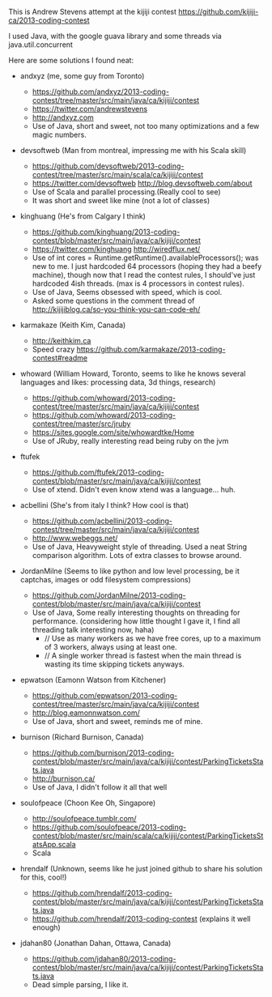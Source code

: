 This is Andrew Stevens attempt at the kijiji contest
https://github.com/kijiji-ca/2013-coding-contest

I used Java, with the google guava library and some threads via java.util.concurrent

Here are some solutions I found neat:
- andxyz (me, some guy from Toronto)  
    - https://github.com/andxyz/2013-coding-contest/tree/master/src/main/java/ca/kijiji/contest  
    - https://twitter.com/andrewstevens
    - http://andxyz.com
    - Use of Java, short and sweet, not too many optimizations and a few magic numbers.

- devsoftweb (Man from montreal, impressing me with his Scala skill)
    - https://github.com/devsoftweb/2013-coding-contest/tree/master/src/main/scala/ca/kijiji/contest  
    - https://twitter.com/devsoftweb http://blog.devsoftweb.com/about
    - Use of Scala and parallel processing.(Really cool to see)
    - It was short and sweet like mine (not a lot of classes)

- kinghuang  (He's from Calgary I think)
    - https://github.com/kinghuang/2013-coding-contest/blob/master/src/main/java/ca/kijiji/contest
    - https://twitter.com/kinghuang  http://wiredflux.net/
    - Use of int cores = Runtime.getRuntime().availableProcessors(); was new to me. I just hardcoded 64 processors (hoping they had a beefy machine), though now that I read the contest rules, I should've just hardcoded 4ish threads. (max is 4 processors in contest rules).
    - Use of Java, Seems obsessed with speed, which is cool.
    - Asked some questions in the comment thread of http://kijijiblog.ca/so-you-think-you-can-code-eh/

- karmakaze (Keith Kim, Canada)
    - http://keithkim.ca
    - Speed crazy https://github.com/karmakaze/2013-coding-contest#readme

- whoward (William Howard, Toronto, seems to like he knows several languages and likes: processing data, 3d things, research)
    - https://github.com/whoward/2013-coding-contest/tree/master/src/main/java/ca/kijiji/contest
    - https://github.com/whoward/2013-coding-contest/tree/master/src/jruby
    - https://sites.google.com/site/whowardtke/Home
    - Use of JRuby, really interesting read being ruby on the jvm

- ftufek
    - https://github.com/ftufek/2013-coding-contest/blob/master/src/main/java/ca/kijiji/contest
    - Use of xtend. Didn't even know xtend was a language... huh.

- acbellini (She's from italy I think? How cool is that)
    - https://github.com/acbellini/2013-coding-contest/tree/master/src/main/java/ca/kijiji/contest
    - http://www.webeggs.net/ 
    - Use of Java, Heavyweight style of threading. Used a neat String comparison algorithm. Lots of extra classes to browse around.

- JordanMilne (Seems to like python and low level processing, be it captchas, images or odd filesystem compressions)
    - https://github.com/JordanMilne/2013-coding-contest/blob/master/src/main/java/ca/kijiji/contest
    - Use of Java, Some really interesting thoughts on threading for performance. (considering how little thought I gave it, I find all threading talk interesting now, haha)
        - // Use as many workers as we have free cores, up to a maximum of 3 workers, always using at least one.
        - // A single worker thread is fastest when the main thread is wasting its time skipping tickets anyways.

- epwatson (Eamonn Watson from Kitchener)
    - https://github.com/epwatson/2013-coding-contest/tree/master/src/main/java/ca/kijiji/contest
    - http://blog.eamonnwatson.com/
    - Use of Java, short and sweet, reminds me of mine.

- burnison (Richard Burnison, Canada)
    - https://github.com/burnison/2013-coding-contest/blob/master/src/main/java/ca/kijiji/contest/ParkingTicketsStats.java
    - http://burnison.ca/
    - Use of Java, I didn't follow it all that well

- soulofpeace (Choon Kee Oh, Singapore)
    - http://soulofpeace.tumblr.com/
    - https://github.com/soulofpeace/2013-coding-contest/blob/master/src/main/scala/ca/kijiji/contest/ParkingTicketsStatsApp.scala
    - Scala

- hrendalf (Unknown, seems like he just joined github to share his solution for this, cool!)
    - https://github.com/hrendalf/2013-coding-contest/blob/master/src/main/java/ca/kijiji/contest/ParkingTicketsStats.java
    - https://github.com/hrendalf/2013-coding-contest (explains it well enough)

- jdahan80 (Jonathan Dahan, Ottawa, Canada)
    - https://github.com/jdahan80/2013-coding-contest/blob/master/src/main/java/ca/kijiji/contest/ParkingTicketsStats.java
    - Dead simple parsing, I like it.
